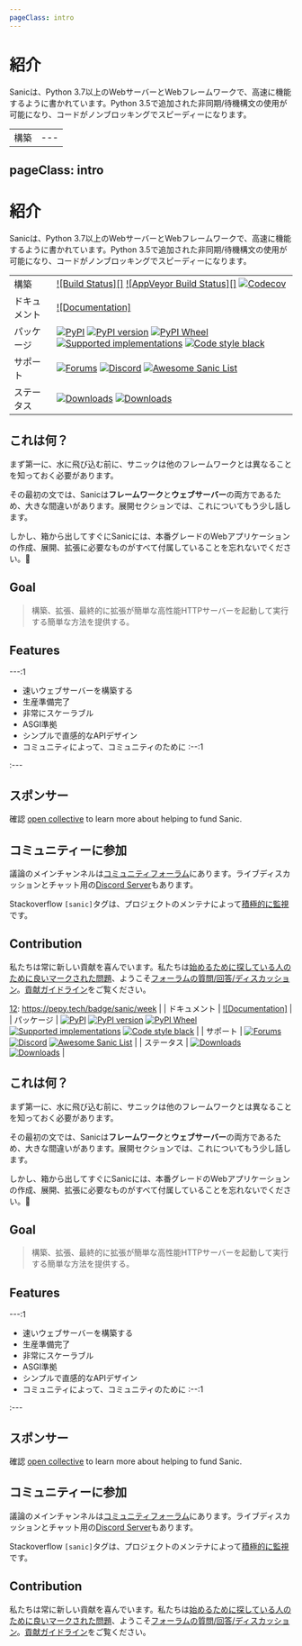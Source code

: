 ```yaml
---
pageClass: intro
---
```


# 紹介

Sanicは、Python 3.7以上のWebサーバーとWebフレームワークで、高速に機能するように書かれています。Python 3.5で追加された非同期/待機構文の使用が可能になり、コードがノンブロッキングでスピーディーになります。

|         |                                                                                                                         |
|---------|-------------------------------------------------------------------------------------------------------------------------|
| 構築    |  ---
pageClass: intro
---

# 紹介

Sanicは、Python 3.7以上のWebサーバーとWebフレームワークで、高速に機能するように書かれています。Python 3.5で追加された非同期/待機構文の使用が可能になり、コードがノンブロッキングでスピーディーになります。

|         |                                                                                                                         |
|---------|-------------------------------------------------------------------------------------------------------------------------|
| 構築     | [![Build Status][]][1] [![AppVeyor Build Status][]][2] [![Codecov]][3]                                                 　 |
| ドキュメント | [![Documentation]][4]                                                                                                |
| パッケージ | [![PyPI][]][5] [![PyPI version][]][5] [![PyPI Wheel][]][6] [![Supported implementations][]][6] [![Code style black]][7] |
| サポート | [![Forums][]][8] [![Discord][]][9] [![Awesome Sanic List]][10]          |
| ステータス   | [![Downloads][]][11] [![Downloads][12]][11]                                                                             |

## これは何？

まず第一に、水に飛び込む前に、サニックは他のフレームワークとは異なることを知っておく必要があります。

その最初の文では、Sanicは**フレームワーク**と**ウェブサーバー**の両方であるため、大きな間違いがあります。展開セクションでは、これについてもう少し話します。

しかし、箱から出してすぐにSanicには、本番グレードのWebアプリケーションの作成、展開、拡張に必要なものがすべて付属していることを忘れないでください。:rocket:

## Goal

> 構築、拡張、最終的に拡張が簡単な高性能HTTPサーバーを起動して実行する簡単な方法を提供する。
## Features

---:1

- 速いウェブサーバーを構築する
- 生産準備完了
- 非常にスケーラブル
- ASGI準拠
- シンプルで直感的なAPIデザイン
- コミュニティによって、コミュニティのために
:--:1

:---



## スポンサー

確認 [open collective](https://opencollective.com/sanic-org) to learn more about helping to fund Sanic.


## コミュニティーに参加

議論のメインチャンネルは[コミュニティフォーラム](https://community.sanicframework.org/)にあります。ライブディスカッションとチャット用の[Discord Server](https://discord.gg/FARQzAEMAA)もあります。

Stackoverflow `[sanic]`タグは、プロジェクトのメンテナによって[積極的に監視](https://stackoverflow.com/questions/tagged/sanic)です。

## Contribution

私たちは常に新しい貢献を喜んでいます。私たちは[始めるために探している人のために良いマークされた問題](https://github.com/sanic-org/sanic/issues?q=is%3Aopen+is%3Aissue+label%3Abeginner)、ようこそ[フォーラムの質問/回答/ディスカッション](https://community.sanicframework.org/)。[貢献ガイドライン](https://github.com/sanic-org/sanic/blob/master/CONTRIBUTING.rst)をご覧ください。

[構築ステータス]: https://travis-ci.com/sanic-org/sanic.svg?branch=master
[1]: https://travis-ci.com/sanic-org/sanic
[AppVeyorビルドステータス]: https://ci.appveyor.com/api/projects/status/d8pt3ids0ynexi8c/branch/master?svg=true
[2]: https://ci.appveyor.com/project/sanic-org/sanic
[Codecov]: https://codecov.io/gh/sanic-org/sanic/branch/master/graph/badge.svg
[3]: https://codecov.io/gh/sanic-org/sanic
[ドキュメンテーション]: https://readthedocs.org/projects/sanic/badge/?version=latest
[4]: http://sanic.readthedocs.io/en/latest/?badge=latest
[PyPI]: https://img.shields.io/pypi/v/sanic.svg
[5]: https://pypi.python.org/pypi/sanic/
[PyPI version]: https://img.shields.io/pypi/pyversions/sanic.svg
[PyPI Wheel]: https://img.shields.io/pypi/wheel/sanic.svg
[6]: https://pypi.python.org/pypi/sanic
[Supported implementations]: https://img.shields.io/pypi/implementation/sanic.svg
[Code style black]: https://img.shields.io/badge/code%20style-black-000000.svg
[7]: https://github.com/ambv/black
[Forums]: https://img.shields.io/badge/forums-community-ff0068.svg
[8]: https://community.sanicframework.org/
[Discord]: https://img.shields.io/discord/812221182594121728?logo=discord
[9]: https://discord.gg/FARQzAEMAA
[Awesome Sanic List]: https://cdn.rawgit.com/sindresorhus/awesome/d7305f38d29fed78fa85652e3a63e154dd8e8829/media/badge.svg
[10]: https://github.com/mekicha/awesome-sanic
[Downloads]: https://pepy.tech/badge/sanic/month
[11]: https://pepy.tech/project/sanic
[12]: https://pepy.tech/badge/sanic/week                                               |
| ドキュメント    | [![Documentation]][4]                                                                                                   |
| パッケージ | [![PyPI][]][5] [![PyPI version][]][5] [![PyPI Wheel][]][6] [![Supported implementations][]][6] [![Code style black]][7] |
| サポート | [![Forums][]][8] [![Discord][]][9] [![Awesome Sanic List]][10]          |
| ステータス   | [![Downloads][]][11] [![Downloads][12]][11]                                                                             |

## これは何？

まず第一に、水に飛び込む前に、サニックは他のフレームワークとは異なることを知っておく必要があります。

その最初の文では、Sanicは**フレームワーク**と**ウェブサーバー**の両方であるため、大きな間違いがあります。展開セクションでは、これについてもう少し話します。

しかし、箱から出してすぐにSanicには、本番グレードのWebアプリケーションの作成、展開、拡張に必要なものがすべて付属していることを忘れないでください。:rocket:

## Goal

> 構築、拡張、最終的に拡張が簡単な高性能HTTPサーバーを起動して実行する簡単な方法を提供する。
## Features

---:1

- 速いウェブサーバーを構築する
- 生産準備完了
- 非常にスケーラブル
- ASGI準拠
- シンプルで直感的なAPIデザイン
- コミュニティによって、コミュニティのために
:--:1

:---



## スポンサー

確認 [open collective](https://opencollective.com/sanic-org) to learn more about helping to fund Sanic.


## コミュニティーに参加

議論のメインチャンネルは[コミュニティフォーラム](https://community.sanicframework.org/)にあります。ライブディスカッションとチャット用の[Discord Server](https://discord.gg/FARQzAEMAA)もあります。

Stackoverflow `[sanic]`タグは、プロジェクトのメンテナによって[積極的に監視](https://stackoverflow.com/questions/tagged/sanic)です。

## Contribution

私たちは常に新しい貢献を喜んでいます。私たちは[始めるために探している人のために良いマークされた問題](https://github.com/sanic-org/sanic/issues?q=is%3Aopen+is%3Aissue+label%3Abeginner)、ようこそ[フォーラムの質問/回答/ディスカッション](https://community.sanicframework.org/)。[貢献ガイドライン](https://github.com/sanic-org/sanic/blob/master/CONTRIBUTING.rst)をご覧ください。

[構築ステータス]: https://travis-ci.com/sanic-org/sanic.svg?branch=master
[1]: https://travis-ci.com/sanic-org/sanic
[AppVeyorビルドステータス]: https://ci.appveyor.com/api/projects/status/d8pt3ids0ynexi8c/branch/master?svg=true
[2]: https://ci.appveyor.com/project/sanic-org/sanic
[Codecov]: https://codecov.io/gh/sanic-org/sanic/branch/master/graph/badge.svg
[3]: https://codecov.io/gh/sanic-org/sanic
[ドキュメンテーション]: https://readthedocs.org/projects/sanic/badge/?version=latest
[4]: http://sanic.readthedocs.io/en/latest/?badge=latest
[PyPI]: https://img.shields.io/pypi/v/sanic.svg
[5]: https://pypi.python.org/pypi/sanic/
[PyPI version]: https://img.shields.io/pypi/pyversions/sanic.svg
[PyPI Wheel]: https://img.shields.io/pypi/wheel/sanic.svg
[6]: https://pypi.python.org/pypi/sanic
[Supported implementations]: https://img.shields.io/pypi/implementation/sanic.svg
[Code style black]: https://img.shields.io/badge/code%20style-black-000000.svg
[7]: https://github.com/ambv/black
[Forums]: https://img.shields.io/badge/forums-community-ff0068.svg
[8]: https://community.sanicframework.org/
[Discord]: https://img.shields.io/discord/812221182594121728?logo=discord
[9]: https://discord.gg/FARQzAEMAA
[Awesome Sanic List]: https://cdn.rawgit.com/sindresorhus/awesome/d7305f38d29fed78fa85652e3a63e154dd8e8829/media/badge.svg
[10]: https://github.com/mekicha/awesome-sanic
[Downloads]: https://pepy.tech/badge/sanic/month
[11]: https://pepy.tech/project/sanic
[12]: https://pepy.tech/badge/sanic/week

